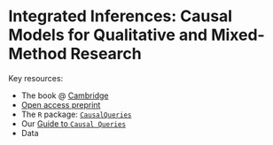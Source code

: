# Integrated Inferences: Causal Models for Qualitative and Mixed-Method Research

Key resources:

* The book @ [Cambridge](https://www.cambridge.org/core/books/integrated-inferences/45B07964AD4718A74CDE3E35A31F26FA)
* [Open access preprint](https://macartan.github.io/integrated_inferences/)
* The `R` package: [`CausalQueries`](https://cran.r-project.org/web/packages/CausalQueries/index.html)
* Our [Guide to `Causal Queries`](https://integrated-inferences.github.io/guide/)
* Data


